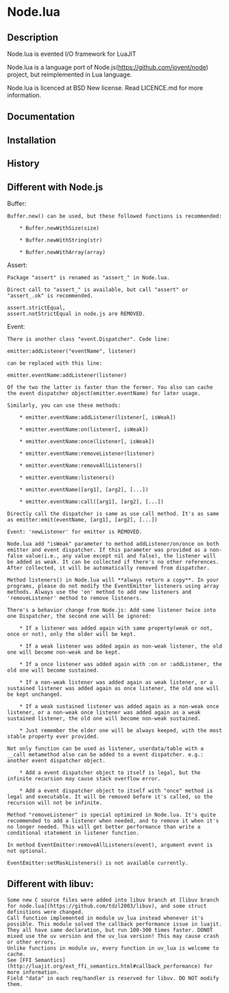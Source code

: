 Node.lua
========

Description
-----------

Node.lua is evented I/O framework for LuaJIT

Node.lua is a language port of Node.js(https://github.com/joyent/node) project, but reimplemented in Lua language.

Node.lua is licenced at BSD New license. Read LICENCE.md for more information.

Documentation
-------------


Installation
------------


History
-------


Different with Node.js
-------

Buffer:

	Buffer.new() can be used, but these followed functions is recommended:

		* Buffer.newWithSize(size)

		* Buffer.newWithString(str)

		* Buffer.newWithArray(array)

Assert:

	Package "assert" is renamed as "assert_" in Node.lua.

	Direct call to "assert_" is available, but call "assert" or "assert_.ok" is recommended.

	assert.strictEqual,
	assert.notStrictEqual in node.js are REMOVED.

Event:

	There is another class "event.Dispatcher". Code line:

	emitter:addListener("eventName", listener)

	can be replaced with this line:

	emitter.eventName:addListener(listener)

	Of the two the latter is faster than the former. You also can cache the event dispatcher object(emitter.eventName) for later usage.

	Similarly, you can use these methods:

		* emitter.eventName:addListener(listener[, isWeak])

		* emitter.eventName:on(listener[, isWeak])

		* emitter.eventName:once(listener[, isWeak])

		* emitter.eventName:removeListener(listener)

		* emitter.eventName:removeAllListeners()

		* emitter.eventName:listeners()

		* emitter.eventName([arg1], [arg2], [...])

		* emitter.eventName:call([arg1], [arg2], [...])

	Directly call the dispatcher is same as use call method. It's as same as emitter:emit(eventName, [arg1], [arg2], [...])

	Event: 'newListener' for emitter is REMOVED.

	Node.lua add "isWeak" parameter to method addListener/on/once on both emitter and event dispatcher. If this parameter was provided as a non-false value(i.e., any value except nil and false), the listener will be added as weak. It can be collected if there's no other references. After collected, it will be automatically removed from dispatcher.

	Method listeners() in Node.lua will **always return a copy**. In your programs, please do not modify the EventEmitter listeners using array methods. Always use the 'on' method to add new listeners and 'removeListener' method to remove listeners.

	There's a behavior change from Node.js: Add same listener twice into one Dispatcher, the second one will be ignored:

		* If a listener was added again with same property(weak or not, once or not), only the older will be kept.

		* If a weak listener was added again as non-weak listener, the old one will become non-weak and be kept.

		* If a once listener was added again with :on or :addListener, the old one will become sustained.

		* If a non-weak listener was added again as weak listener, or a sustained listener was added again as once listener, the old one will be kept unchanged.

		* If a weak sustained listener was added again as a non-weak once listener, or a non-weak once listener was added again as a weak sustained listener, the old one will become non-weak sustained.

		* Just remember the elder one will be always keeped, with the most stable property ever provided.

	Not only function can be used as listener, userdata/table with a __call metamethod also can be added to a event dispatcher. e.g.: another event dispatcher object.

		* Add a event dispatcher object to itself is legal, but the infinite recursion may cause stack overflow error.

		* Add a event dispatcher object to itself with "once" method is legal and executable. It will be removed before it's called, so the recursion will not be infinite.

	Method "removeListener" is special optimized in Node.lua. It's quite recommended to add a listener when needed, and to remove it when it's no longer needed. This will get better performance than write a conditional statement in listener function.

	In method EventEmitter:removeAllListeners(event), argument event is not optional.

	EventEmitter:setMaskListeners() is not available currently.

Different with libuv:
-------
	Some new C source files were added into libuv branch at [libuv branch for node.lua](https://github.com/tdzl2003/libuv), and some struct definitions were changed.
	Call function implemented in module uv_lua instead whenever it's possible. This module solved the callback performance issue in luajit. They all have same declaration, but run 100-300 times faster. DONOT mixed use the uv version and the uv_lua version! This may cause crash or other errors.
	Unlike functions in module uv, every function in uv_lua is welcome to cache.
	See [FFI Semantics](http://luajit.org/ext_ffi_semantics.html#callback_performance) for more information.
	Field "data" in each req/handler is reserved for libuv. DO NOT modify them.
